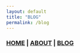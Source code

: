 ```yaml
---
layout: default
title: "BLOG"
permalink: /blog
---
```


### [HOME](./) | [ABOUT](/about) | [BLOG](/blog)
